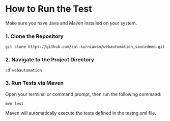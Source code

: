 # How to Run the Test

Make sure you have Java and Maven installed on your system.

### 1. Clone the Repository

```
git clone https://github.com/zal-kurniawan/webautomation_saucedemo.git
```

### 2. Navigate to the Project Directory

```
cd webautomation
```

### 3. Run Tests via Maven

Open your terminal or command prompt, then run the following command:

```
mvn test
```

Maven will automatically execute the tests defined in the testng.xml file.

